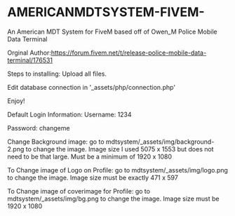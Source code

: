 # AMERICANMDTSYSTEM-FIVEM-
An American MDT System for FiveM based off of Owen_M Police Mobile Data Terminal

Orginal Author:https://forum.fivem.net/t/release-police-mobile-data-terminal/176531

Steps to installing:
Upload all files.

Edit database connection in '_assets/php/connection.php'

Enjoy!

Default Login Information:
Username: 1234

Password: changeme

Change Background image:
go to mdtsystem/_assets/img/background-2.png to change the image.
Image size I used 5075 x 1553 but does not need to be that large. Must be a minimum of 1920 x 1080

To Change image of Logo on Profile:
go to mdtsystem/_assets/img/logo.png to change the image.
Image size must be exactly 471 x 597

To Change image of coverimage for Profile:
go to mdtsystem/_assets/img/bg.png to change the image.
Image size must be 1920 x 1080

